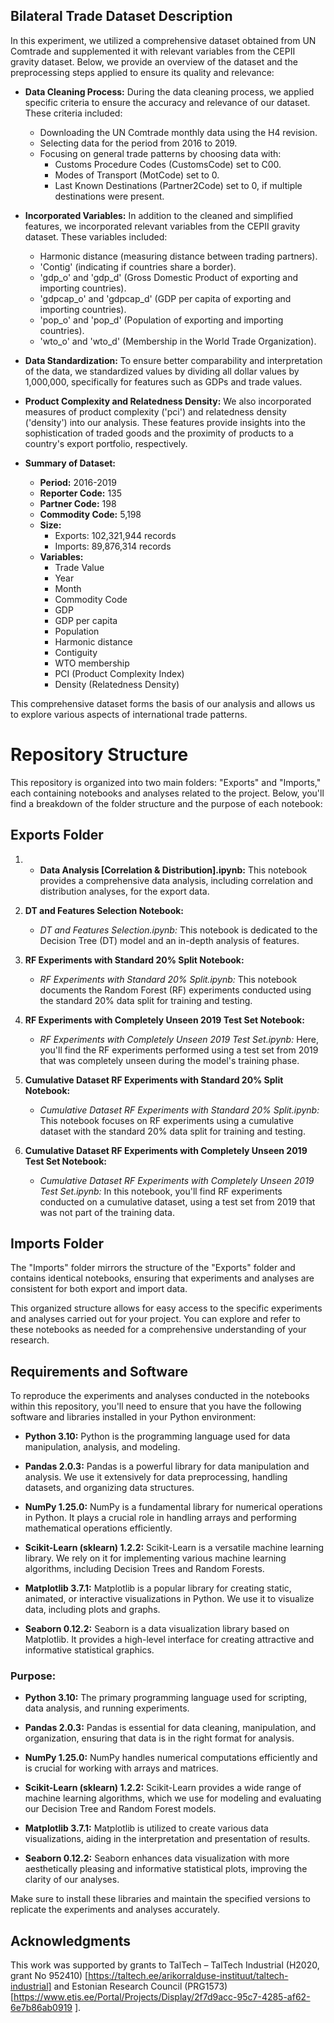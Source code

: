 ## Bilateral Trade Dataset Description

In this experiment, we utilized a comprehensive dataset obtained from UN Comtrade and supplemented it with relevant variables from the CEPII gravity dataset. Below, we provide an overview of the dataset and the preprocessing steps applied to ensure its quality and relevance:

- **Data Cleaning Process:** During the data cleaning process, we applied specific criteria to ensure the accuracy and relevance of our dataset. These criteria included:
  - Downloading the UN Comtrade monthly data using the H4 revision.
  - Selecting data for the period from 2016 to 2019.
  - Focusing on general trade patterns by choosing data with:
    - Customs Procedure Codes (CustomsCode) set to C00.
    - Modes of Transport (MotCode) set to 0.
    - Last Known Destinations (Partner2Code) set to 0, if multiple destinations were present.

- **Incorporated Variables:** In addition to the cleaned and simplified features, we incorporated relevant variables from the CEPII gravity dataset. These variables included:
  - Harmonic distance (measuring distance between trading partners).
  - 'Contig' (indicating if countries share a border).
  - 'gdp_o' and 'gdp_d' (Gross Domestic Product of exporting and importing countries).
  - 'gdpcap_o' and 'gdpcap_d' (GDP per capita of exporting and importing countries).
  - 'pop_o' and 'pop_d' (Population of exporting and importing countries).
  - 'wto_o' and 'wto_d' (Membership in the World Trade Organization).

- **Data Standardization:** To ensure better comparability and interpretation of the data, we standardized values by dividing all dollar values by 1,000,000, specifically for features such as GDPs and trade values.

- **Product Complexity and Relatedness Density:** We also incorporated measures of product complexity ('pci') and relatedness density ('density') into our analysis. These features provide insights into the sophistication of traded goods and the proximity of products to a country's export portfolio, respectively.

- **Summary of Dataset:**

  - **Period:** 2016-2019
  - **Reporter Code:** 135
  - **Partner Code:** 198
  - **Commodity Code:** 5,198
  - **Size:** 
    - Exports: 102,321,944 records
    - Imports: 89,876,314 records
  - **Variables:**
    - Trade Value
    - Year
    - Month
    - Commodity Code
    - GDP
    - GDP per capita
    - Population
    - Harmonic distance
    - Contiguity
    - WTO membership
    - PCI (Product Complexity Index)
    - Density (Relatedness Density)


This comprehensive dataset forms the basis of our analysis and allows us to explore various aspects of international trade patterns.



# Repository Structure

This repository is organized into two main folders: "Exports" and "Imports," each containing notebooks and analyses related to the project. Below, you'll find a breakdown of the folder structure and the purpose of each notebook:


## Exports Folder

1. - **Data Analysis [Correlation & Distribution].ipynb:** This notebook provides a comprehensive data analysis, including correlation and distribution analyses, for the export data.

2. **DT and Features Selection Notebook:**
   - *DT and Features Selection.ipynb:* This notebook is dedicated to the Decision Tree (DT) model and an in-depth analysis of features.

3. **RF Experiments with Standard 20% Split Notebook:**
   - *RF Experiments with Standard 20% Split.ipynb:* This notebook documents the Random Forest (RF) experiments conducted using the standard 20% data split for training and testing.

4. **RF Experiments with Completely Unseen 2019 Test Set Notebook:**
   - *RF Experiments with Completely Unseen 2019 Test Set.ipynb:* Here, you'll find the RF experiments performed using a test set from 2019 that was completely unseen during the model's training phase.

5. **Cumulative Dataset RF Experiments with Standard 20% Split Notebook:**
   - *Cumulative Dataset RF Experiments with Standard 20% Split.ipynb:* This notebook focuses on RF experiments using a cumulative dataset with the standard 20% data split for training and testing.

6. **Cumulative Dataset RF Experiments with Completely Unseen 2019 Test Set Notebook:**
   - *Cumulative Dataset RF Experiments with Completely Unseen 2019 Test Set.ipynb:* In this notebook, you'll find RF experiments conducted on a cumulative dataset, using a test set from 2019 that was not part of the training data.

## Imports Folder

The "Imports" folder mirrors the structure of the "Exports" folder and contains identical notebooks, ensuring that experiments and analyses are consistent for both export and import data.

This organized structure allows for easy access to the specific experiments and analyses carried out for your project. You can explore and refer to these notebooks as needed for a comprehensive understanding of your research.

## Requirements and Software

To reproduce the experiments and analyses conducted in the notebooks within this repository, you'll need to ensure that you have the following software and libraries installed in your Python environment:

- **Python 3.10:** Python is the programming language used for data manipulation, analysis, and modeling.

- **Pandas 2.0.3:** Pandas is a powerful library for data manipulation and analysis. We use it extensively for data preprocessing, handling datasets, and organizing data structures.

- **NumPy 1.25.0:** NumPy is a fundamental library for numerical operations in Python. It plays a crucial role in handling arrays and performing mathematical operations efficiently.

- **Scikit-Learn (sklearn) 1.2.2:** Scikit-Learn is a versatile machine learning library. We rely on it for implementing various machine learning algorithms, including Decision Trees and Random Forests.

- **Matplotlib 3.7.1:** Matplotlib is a popular library for creating static, animated, or interactive visualizations in Python. We use it to visualize data, including plots and graphs.

- **Seaborn 0.12.2:** Seaborn is a data visualization library based on Matplotlib. It provides a high-level interface for creating attractive and informative statistical graphics.

### Purpose:

- **Python 3.10:** The primary programming language used for scripting, data analysis, and running experiments.

- **Pandas 2.0.3:** Pandas is essential for data cleaning, manipulation, and organization, ensuring that data is in the right format for analysis.

- **NumPy 1.25.0:** NumPy handles numerical computations efficiently and is crucial for working with arrays and matrices.

- **Scikit-Learn (sklearn) 1.2.2:** Scikit-Learn provides a wide range of machine learning algorithms, which we use for modeling and evaluating our Decision Tree and Random Forest models.

- **Matplotlib 3.7.1:** Matplotlib is utilized to create various data visualizations, aiding in the interpretation and presentation of results.

- **Seaborn 0.12.2:** Seaborn enhances data visualization with more aesthetically pleasing and informative statistical plots, improving the clarity of our analyses.

Make sure to install these libraries and maintain the specified versions to replicate the experiments and analyses accurately.



## Acknowledgments
This work was supported by grants to TalTech – TalTech Industrial (H2020, grant No 952410) [https://taltech.ee/arikorralduse-instituut/taltech-industrial] and Estonian Research Council (PRG1573)[https://www.etis.ee/Portal/Projects/Display/2f7d9acc-95c7-4285-af62-6e7b86ab0919
].

